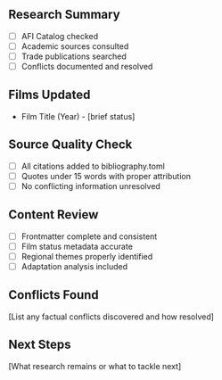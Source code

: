 ## Research Summary
- [ ] AFI Catalog checked
- [ ] Academic sources consulted
- [ ] Trade publications searched
- [ ] Conflicts documented and resolved

## Films Updated
- Film Title (Year) - [brief status]

## Source Quality Check
- [ ] All citations added to bibliography.toml
- [ ] Quotes under 15 words with proper attribution
- [ ] No conflicting information unresolved

## Content Review
- [ ] Frontmatter complete and consistent
- [ ] Film status metadata accurate
- [ ] Regional themes properly identified
- [ ] Adaptation analysis included

## Conflicts Found
[List any factual conflicts discovered and how resolved]

## Next Steps
[What research remains or what to tackle next]